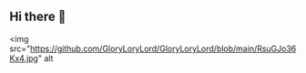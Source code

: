 ## Hi there 👋

<img src="https://github.com/GloryLoryLord/GloryLoryLord/blob/main/RsuGJo36Kx4.jpg" alt
